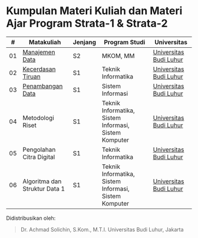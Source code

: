 # Kumpulan Materi Kuliah dan Materi Ajar Program Strata-1 & Strata-2


| #  | Matakuliah        | Jenjang | Program Studi      | Universitas            |
|----|-------------------|---------|--------------------|------------------------|
| 01 | [Manajemen Data](./manajemen-data)    | S2      | MKOM, MM           | [Universitas Budi Luhur](http://budiluhur.ac.id) |
| 02 | [Kecerdasan Tiruan](./kecerdasan-tiruan) | S1      | Teknik Informatika | [Universitas Budi Luhur](http://budiluhur.ac.id) |
| 03 | [Penambangan Data](./penambangan-data)  | S1      | Sistem Informasi   | [Universitas Budi Luhur](http://budiluhur.ac.id) |
| 04 | Metodologi Riset  | S1      | Teknik Informatika, Sistem Informasi, Sistem Komputer   | [Universitas Budi Luhur](http://budiluhur.ac.id) |
| 05 | Pengolahan Citra Digital  | S1      | Teknik Informatika   | [Universitas Budi Luhur](http://budiluhur.ac.id) |
| 06 | Algoritma dan Struktur Data 1  | S1      | Teknik Informatika, Sistem Informasi, Sistem Komputer   | [Universitas Budi Luhur](http://budiluhur.ac.id) |

Didistribusikan oleh:
> Dr. Achmad Solichin, S.Kom., M.T.I.
> Universitas Budi Luhur, Jakarta
